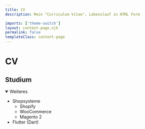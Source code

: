 ```yaml
---
title: CV
description: Mein "Curriculum Vitae", Lebenslauf in HTML Form

imports: ['theme-switch']
layout: content-page.njk
permalink: false
templateClass: content-page
---
```


# CV

## Studium
<ul></ul>

<details open>
  <summary>Weiteres</summary>
  <p>
    <ul>
      <li>Shopsysteme
        <ul>
          <li>Shopify</li>
          <li>WooCommerce</li>
          <li>Magento 2</li>
        </ul>
      </li>
      <li>Flutter (Dart)</li>
    </ul>
  </p>
</details>
